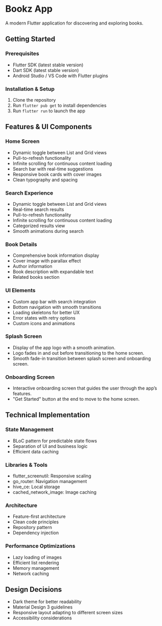 # Bookz App

A modern Flutter application for discovering and exploring books.

## Getting Started

### Prerequisites
- Flutter SDK (latest stable version)
- Dart SDK (latest stable version)
- Android Studio / VS Code with Flutter plugins

### Installation & Setup
1. Clone the repository
2. Run `flutter pub get` to install dependencies
3. Run `flutter run` to launch the app

## Features & UI Components

### Home Screen
- Dynamic toggle between List and Grid views
- Pull-to-refresh functionality
- Infinite scrolling for continuous content loading
- Search bar with real-time suggestions
- Responsive book cards with cover images
- Clean typography and spacing

### Search Experience
- Dynamic toggle between List and Grid views
- Real-time search results
- Pull-to-refresh functionality
- Infinite scrolling for continuous content loading
- Categorized results view
- Smooth animations during search

### Book Details
- Comprehensive book information display
- Cover image with parallax effect
- Author information
- Book description with expandable text
- Related books section

### UI Elements
- Custom app bar with search integration
- Bottom navigation with smooth transitions
- Loading skeletons for better UX
- Error states with retry options
- Custom icons and animations

### Splash Screen
- Display of the app logo with a smooth animation.
- Logo fades in and out before transitioning to the home screen.
- Smooth fade-in transition between splash screen and onboarding screen.

### Onboarding Screen
- Interactive onboarding screen that guides the user through the app’s features.
- "Get Started" button at the end to move to the home screen.

## Technical Implementation

### State Management
- BLoC pattern for predictable state flows
- Separation of UI and business logic
- Efficient data caching

### Libraries & Tools
- flutter_screenutil: Responsive scaling
- go_router: Navigation management
- hive_ce: Local storage
- cached_network_image: Image caching

### Architecture
- Feature-first architecture
- Clean code principles
- Repository pattern
- Dependency injection

### Performance Optimizations
- Lazy loading of images
- Efficient list rendering
- Memory management
- Network caching

## Design Decisions
- Dark theme for better readability
- Material Design 3 guidelines
- Responsive layout adapting to different screen sizes
- Accessibility considerations
